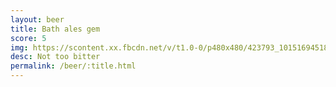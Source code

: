 ```yaml
---
layout: beer
title: Bath ales gem
score: 5
img: https://scontent.xx.fbcdn.net/v/t1.0-0/p480x480/423793_10151694518423745_774842906_n.jpg?oh=31f5a8754c87395334e80af63f99e272&oe=587B0BBF
desc: Not too bitter
permalink: /beer/:title.html
---
```

